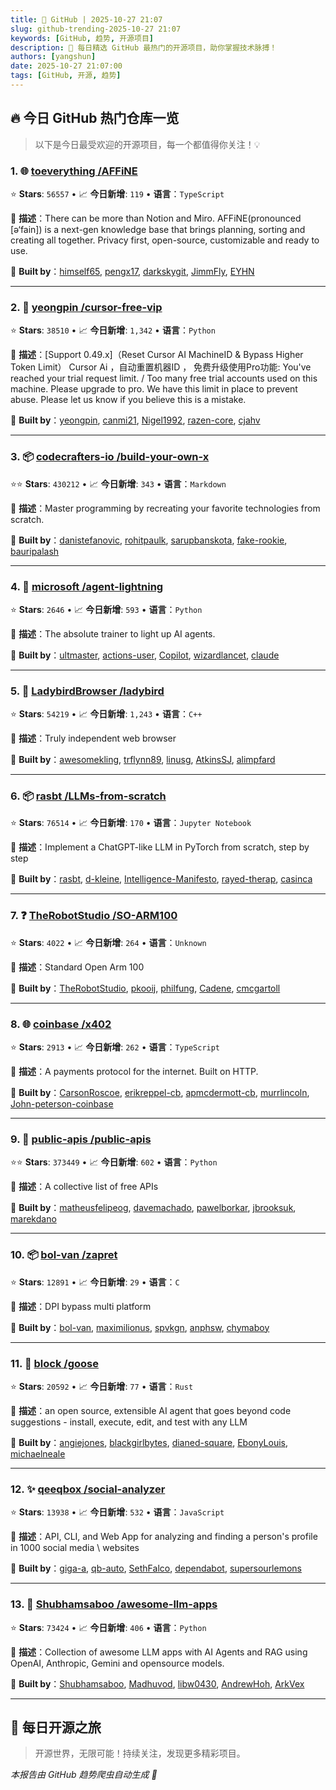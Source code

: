 ```yaml
---
title: 🚀 GitHub | 2025-10-27 21:07
slug: github-trending-2025-10-27 21:07
keywords: [GitHub, 趋势, 开源项目]
description: 🌟 每日精选 GitHub 最热门的开源项目，助你掌握技术脉搏！
authors: [yangshun]
date: 2025-10-27 21:07:00
tags: [GitHub, 开源, 趋势]
---
```


## 🔥 今日 GitHub 热门仓库一览

> 以下是今日最受欢迎的开源项目，每一个都值得你关注！💡

### 1. 🌐 [toeverything /AFFiNE](https://github.com/toeverything/AFFiNE)

⭐ **Stars**: `56557`   •   📈 **今日新增**: `119`   •   **语言**：`TypeScript`

📝 **描述**：There can be more than Notion and Miro. AFFiNE(pronounced [ə‘fain]) is a next-gen knowledge base that brings planning, sorting and creating all together. Privacy first, open-source, customizable and ready to use.

🤝 **Built by**：[himself65](https://github.com/himself65), [pengx17](https://github.com/pengx17), [darkskygit](https://github.com/darkskygit), [JimmFly](https://github.com/JimmFly), [EYHN](https://github.com/EYHN)

---

### 2. 🐍 [yeongpin /cursor-free-vip](https://github.com/yeongpin/cursor-free-vip)

⭐ **Stars**: `38510`   •   📈 **今日新增**: `1,342`   •   **语言**：`Python`

📝 **描述**：[Support 0.49.x]（Reset Cursor AI MachineID & Bypass Higher Token Limit） Cursor Ai ，自动重置机器ID ， 免费升级使用Pro功能: You've reached your trial request limit. / Too many free trial accounts used on this machine. Please upgrade to pro. We have this limit in place to prevent abuse. Please let us know if you believe this is a mistake.

🤝 **Built by**：[yeongpin](https://github.com/yeongpin), [canmi21](https://github.com/canmi21), [Nigel1992](https://github.com/Nigel1992), [razen-core](https://github.com/razen-core), [cjahv](https://github.com/cjahv)

---

### 3. 📦 [codecrafters-io /build-your-own-x](https://github.com/codecrafters-io/build-your-own-x)

⭐⭐ **Stars**: `430212`   •   📈 **今日新增**: `343`   •   **语言**：`Markdown`

📝 **描述**：Master programming by recreating your favorite technologies from scratch.

🤝 **Built by**：[danistefanovic](https://github.com/danistefanovic), [rohitpaulk](https://github.com/rohitpaulk), [sarupbanskota](https://github.com/sarupbanskota), [fake-rookie](https://github.com/fake-rookie), [bauripalash](https://github.com/bauripalash)

---

### 4. 🐍 [microsoft /agent-lightning](https://github.com/microsoft/agent-lightning)

⭐ **Stars**: `2646`   •   📈 **今日新增**: `593`   •   **语言**：`Python`

📝 **描述**：The absolute trainer to light up AI agents.

🤝 **Built by**：[ultmaster](https://github.com/ultmaster), [actions-user](https://github.com/actions-user), [Copilot](https://github.com/Copilot), [wizardlancet](https://github.com/wizardlancet), [claude](https://github.com/claude)

---

### 5. 🔧 [LadybirdBrowser /ladybird](https://github.com/LadybirdBrowser/ladybird)

⭐ **Stars**: `54219`   •   📈 **今日新增**: `1,243`   •   **语言**：`C++`

📝 **描述**：Truly independent web browser

🤝 **Built by**：[awesomekling](https://github.com/awesomekling), [trflynn89](https://github.com/trflynn89), [linusg](https://github.com/linusg), [AtkinsSJ](https://github.com/AtkinsSJ), [alimpfard](https://github.com/alimpfard)

---

### 6. 📦 [rasbt /LLMs-from-scratch](https://github.com/rasbt/LLMs-from-scratch)

⭐ **Stars**: `76514`   •   📈 **今日新增**: `170`   •   **语言**：`Jupyter Notebook`

📝 **描述**：Implement a ChatGPT-like LLM in PyTorch from scratch, step by step

🤝 **Built by**：[rasbt](https://github.com/rasbt), [d-kleine](https://github.com/d-kleine), [Intelligence-Manifesto](https://github.com/Intelligence-Manifesto), [rayed-therap](https://github.com/rayed-therap), [casinca](https://github.com/casinca)

---

### 7. ❓ [TheRobotStudio /SO-ARM100](https://github.com/TheRobotStudio/SO-ARM100)

⭐ **Stars**: `4022`   •   📈 **今日新增**: `264`   •   **语言**：`Unknown`

📝 **描述**：Standard Open Arm 100

🤝 **Built by**：[TheRobotStudio](https://github.com/TheRobotStudio), [pkooij](https://github.com/pkooij), [philfung](https://github.com/philfung), [Cadene](https://github.com/Cadene), [cmcgartoll](https://github.com/cmcgartoll)

---

### 8. 🌐 [coinbase /x402](https://github.com/coinbase/x402)

⭐ **Stars**: `2913`   •   📈 **今日新增**: `262`   •   **语言**：`TypeScript`

📝 **描述**：A payments protocol for the internet. Built on HTTP.

🤝 **Built by**：[CarsonRoscoe](https://github.com/CarsonRoscoe), [erikreppel-cb](https://github.com/erikreppel-cb), [apmcdermott-cb](https://github.com/apmcdermott-cb), [murrlincoln](https://github.com/murrlincoln), [John-peterson-coinbase](https://github.com/John-peterson-coinbase)

---

### 9. 🐍 [public-apis /public-apis](https://github.com/public-apis/public-apis)

⭐⭐ **Stars**: `373449`   •   📈 **今日新增**: `602`   •   **语言**：`Python`

📝 **描述**：A collective list of free APIs

🤝 **Built by**：[matheusfelipeog](https://github.com/matheusfelipeog), [davemachado](https://github.com/davemachado), [pawelborkar](https://github.com/pawelborkar), [jbrooksuk](https://github.com/jbrooksuk), [marekdano](https://github.com/marekdano)

---

### 10. 📦 [bol-van /zapret](https://github.com/bol-van/zapret)

⭐ **Stars**: `12891`   •   📈 **今日新增**: `29`   •   **语言**：`C`

📝 **描述**：DPI bypass multi platform

🤝 **Built by**：[bol-van](https://github.com/bol-van), [maximilionus](https://github.com/maximilionus), [spvkgn](https://github.com/spvkgn), [anphsw](https://github.com/anphsw), [chymaboy](https://github.com/chymaboy)

---

### 11. 🦀 [block /goose](https://github.com/block/goose)

⭐ **Stars**: `20592`   •   📈 **今日新增**: `77`   •   **语言**：`Rust`

📝 **描述**：an open source, extensible AI agent that goes beyond code suggestions - install, execute, edit, and test with any LLM

🤝 **Built by**：[angiejones](https://github.com/angiejones), [blackgirlbytes](https://github.com/blackgirlbytes), [dianed-square](https://github.com/dianed-square), [EbonyLouis](https://github.com/EbonyLouis), [michaelneale](https://github.com/michaelneale)

---

### 12. ✨ [qeeqbox /social-analyzer](https://github.com/qeeqbox/social-analyzer)

⭐ **Stars**: `13938`   •   📈 **今日新增**: `532`   •   **语言**：`JavaScript`

📝 **描述**：API, CLI, and Web App for analyzing and finding a person's profile in 1000 social media \ websites

🤝 **Built by**：[giga-a](https://github.com/giga-a), [qb-auto](https://github.com/qb-auto), [SethFalco](https://github.com/SethFalco), [dependabot](https://github.com/dependabot), [supersourlemons](https://github.com/supersourlemons)

---

### 13. 🐍 [Shubhamsaboo /awesome-llm-apps](https://github.com/Shubhamsaboo/awesome-llm-apps)

⭐ **Stars**: `73424`   •   📈 **今日新增**: `406`   •   **语言**：`Python`

📝 **描述**：Collection of awesome LLM apps with AI Agents and RAG using OpenAI, Anthropic, Gemini and opensource models.

🤝 **Built by**：[Shubhamsaboo](https://github.com/Shubhamsaboo), [Madhuvod](https://github.com/Madhuvod), [libw0430](https://github.com/libw0430), [AndrewHoh](https://github.com/AndrewHoh), [ArkVex](https://github.com/ArkVex)

---

## 🌈 每日开源之旅

> 开源世界，无限可能！持续关注，发现更多精彩项目。

*本报告由 GitHub 趋势爬虫自动生成 🤖*
